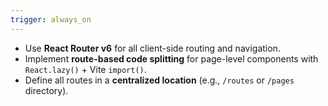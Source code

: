 ```yaml
---
trigger: always_on
---
```


- Use **React Router v6** for all client-side routing and navigation.
- Implement **route-based code splitting** for page-level components with `React.lazy()` + Vite `import()`.
- Define all routes in a **centralized location** (e.g., `/routes` or `/pages` directory).
